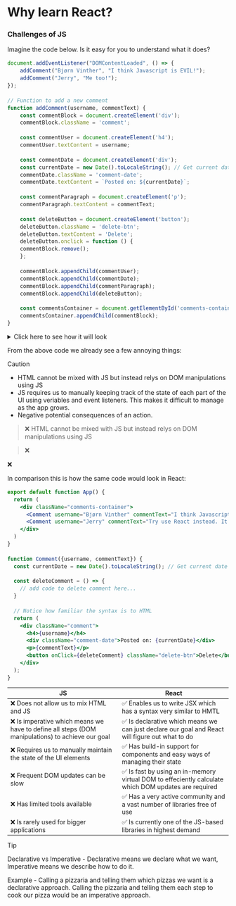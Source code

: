 

# Why learn React?

### Challenges of JS

Imagine the code below. Is it easy for you to understand what it does?

``` js
document.addEventListener("DOMContentLoaded", () => {
    addComment("Bjørn Vinther", "I think Javascript is EVIL!");
    addComment("Jerry", "Me too!");
});

// Function to add a new comment
function addComment(username, commentText) {
    const commentBlock = document.createElement('div');
    commentBlock.className = 'comment';

    const commentUser = document.createElement('h4');
    commentUser.textContent = username;

    const commentDate = document.createElement('div');
    const currentDate = new Date().toLocaleString(); // Get current date and time
    commentDate.className = 'comment-date';
    commentDate.textContent = `Posted on: ${currentDate}`;

    const commentParagraph = document.createElement('p');
    commentParagraph.textContent = commentText;

    const deleteButton = document.createElement('button');
    deleteButton.className = 'delete-btn';
    deleteButton.textContent = 'Delete';
    deleteButton.onclick = function () {
    commentBlock.remove();
    };

    commentBlock.appendChild(commentUser);
    commentBlock.appendChild(commentDate);
    commentBlock.appendChild(commentParagraph);
    commentBlock.appendChild(deleteButton);

    const commentsContainer = document.getElementById('comments-container');
    commentsContainer.appendChild(commentBlock);
}
```

<details>
  <summary>Click here to see how it will look</summary>
  ![JS-vs-React](/react1-week1/assets/js-ui.jpg)
</details>

From the above code we already see a few annoying things:

> [!CAUTION]
> - HTML cannot be mixed with JS but instead relys on DOM manipulations using JS
> - JS requires us to manually keeping track of the state of each part of the UI using veriables and event listeners. This makes it difficult to manage as the app grows.
> - Negative potential consequences of an action.

> ❌ HTML cannot be mixed with JS but instead relys on DOM manipulations using JS

> ❌ 

❌

In comparison this is how the same code would look in React:
```jsx
export default function App() {
  return (
    <div className="comments-container">
      <Comment username="Bjørn Vinther" commentText="I think Javascript is EVIL!" />
      <Comment username="Jerry" commentText="Try use React instead. It is much simpler once you get the hang of it." />
    </div>
  )
}

function Comment({username, commentText}) {
  const currentDate = new Date().toLocaleString(); // Get current date and time

  const deleteComment = () => {
    // add code to delete comment here...
  }

  // Notice how familiar the syntax is to HTML
  return (
    <div className="comment">
      <h4>{username}</h4>
      <div className="comment-date">Posted on: {currentDate}</div>
      <p>{commentText}</p>
      <button onClick={deleteComment} className="delete-btn">Delete</button>
    </div>
  );
}
```

| JS    | React |
| -------- | ------- |
| ❌ Does not allow us to mix HTML and JS | ✅ Enables us to write JSX which has a syntax very similar to HMTL    |
| ❌ Is imperative which means we have to define all steps (DOM manipulations) to achieve our goal | ✅ Is declarative which means we can just declare our goal and React will figure out what to do |
| ❌ Requires us to manually maintain the state of the UI elements | ✅ Has build-in support for components and easy ways of managing their state     |
| ❌ Frequent DOM updates can be slow | ✅ Is fast by using an in-memory virtual DOM to effeciently calculate which DOM updates are required |
| ❌ Has limited tools available | ✅ Has a very active community and a vast number of libraries free of use |
| ❌ Is rarely used for bigger applications | ✅ Is currently one of the JS-based libraries in highest demand |

> [!TIP]
> Declarative vs Imperative - Declarative means we declare what we want, Imperative means we describe how to do it. 
>
> Example - Calling a pizzaria and telling them which pizzas we want is a declarative approach. Calling the pizzaria and telling them each step to cook our pizza would be an imperative approach.